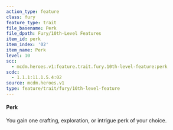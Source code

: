 ```yaml
---
action_type: feature
class: fury
feature_type: trait
file_basename: Perk
file_dpath: Fury/10th-Level Features
item_id: perk
item_index: '02'
item_name: Perk
level: 10
scc:
  - mcdm.heroes.v1:feature.trait.fury.10th-level-feature:perk
scdc:
  - 1.1.1:11.1.5.4:02
source: mcdm.heroes.v1
type: feature/trait/fury/10th-level-feature
---
```


#### Perk

You gain one crafting, exploration, or intrigue perk of your choice.
